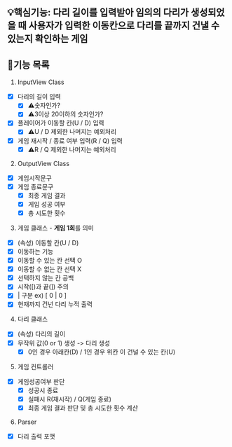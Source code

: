 ## 💡핵심기능: 다리 길이를 입력받아 임의의 다리가 생성되었을 때 사용자가 입력한 이동칸으로 다리를 끝까지 건낼 수 있는지 확인하는 게임

## 🌟기능 목록
1. InputView Class
- [x] 다리의 길이 입력
    - [x] ⚠️숫자인가?
    - [x] ⚠️3이상 20이하의 숫자인가?
- [x] 플레이어가 이동할 칸(U / D) 입력
  - [x] ⚠️U / D 제외한 나머지는 예외처리
- [x] 게임 재시작 / 종료 여부 입력(R / Q) 입력
  - [x] ⚠️R / Q 제외한 나머지는 예외처리
  
2. OutputView Class
- [x] 게임시작문구
- [x] 게임 종료문구
    - [x] 최종 게임 결과
    - [x] 게임 성공 여부
    - [x] 총 시도한 횟수

3. 게임 클래스 - **게임 1회**를 의미
- [x] (속성) 이동할 칸(U / D)
- [x] 이동하는 기능
- [x] 이동할 수 있는 칸 선택 O
- [x] 이동할 수 없는 칸 선택 X
- [x] 선택하지 않는 칸 공백
- [x] 시작([)과 끝(]) 주의
- [x] | 구분  ex) [ 0 | 0 ]
- [x] 현재까지 건넌 다리 누적 출력

4. 다리 클래스
- [x] (속성) 다리의 길이
- [x] 무작위 값(0 or 1) 생성 -> 다리 생성
  - [x] 0인 경우 아래칸(D) / 1인 경우 위칸 이 건널 수 있는 칸(U)

5. 게임 컨트롤러
- [x] 게임성공여부 판단
    - [x] 성공시 종료
    - [x] 실패시 R(재시작) / Q(게임 종료)
    - [x] 최종 게임 결과 판단 및 총 시도한 횟수 계산

6. Parser
- [x] 다리 출력 포맷 